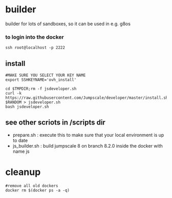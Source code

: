 # builder
builder for lots of sandboxes, so it can be used in e.g. g8os


### to login into the docker

```
ssh root@localhost -p 2222
```

## install

```
#MAKE SURE YOU SELECT YOUR KEY NAME
export SSHKEYNAME='ovh_install'

cd $TMPDIR;rm -f jsdeveloper.sh
curl -k https://raw.githubusercontent.com/Jumpscale/developer/master/install.sh?$RANDOM > jsdeveloper.sh
bash jsdeveloper.sh
```

## see other scriots in /scripts dir

- prepare.sh : execute this to make sure that your local environment is up to date
- js_builder.sh : build jumpscale 8 on branch 8.2.0 inside the docker with name js

# cleanup
```
#remove all old dockers
docker rm $(docker ps -a -q)
```
